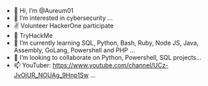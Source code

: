 - 👋 Hi, I’m @Aureum01
- 👀 I’m interested in cybersecurity ...
- ✌  Volunteer HackerOne participate
- 🎁 TryHackMe
- 🌱 I’m currently learning SQL, Python, Bash, Ruby, Node JS, Java, Assembly, GoLang, Powershell and PHP ...
- 💞️ I’m looking to collaborate on Python, Powershell, SQL projects...
- 📫 YouTuber: https://www.youtube.com/channel/UCz-JvOjUR_NOUAg_9Hnp1Sw ...

<!---
Aureum01/Aureum01 is a ✨ special ✨ repository because its `README.md` (this file) appears on your GitHub profile.
You can click the Preview link to take a look at your changes.
--->

